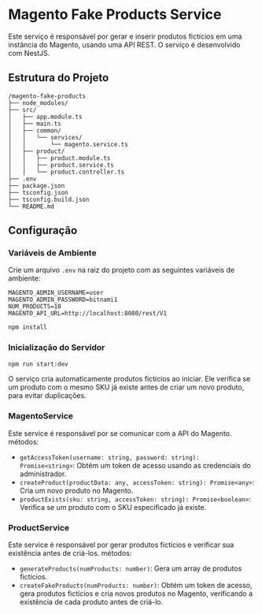 
# Magento Fake Products Service

Este serviço é responsável por gerar e inserir produtos fictícios em uma instância do Magento, usando uma API REST. O serviço é desenvolvido com NestJS.

## Estrutura do Projeto

```
/magento-fake-products
├── node_modules/
├── src/
│   ├── app.module.ts
│   ├── main.ts
│   ├── common/
│   │   └── services/
│   │       └── magento.service.ts
│   ├── product/
│   │   ├── product.module.ts
│   │   ├── product.service.ts
│   │   └── product.controller.ts
├── .env
├── package.json
├── tsconfig.json
├── tsconfig.build.json
└── README.md
```

## Configuração

### Variáveis de Ambiente

Crie um arquivo `.env` na raiz do projeto com as seguintes variáveis de ambiente:

```
MAGENTO_ADMIN_USERNAME=user
MAGENTO_ADMIN_PASSWORD=bitnami1
NUM_PRODUCTS=10
MAGENTO_API_URL=http://localhost:8080/rest/V1
```

```bash
npm install
```
### Inicialização do Servidor

```bash
npm run start:dev
```
O serviço cria automaticamente produtos fictícios ao iniciar. Ele verifica se um produto com o mesmo SKU já existe antes de criar um novo produto, para evitar duplicações.

### MagentoService

Este service é responsável por se comunicar com a API do Magento. métodos:

- `getAccessToken(username: string, password: string): Promise<string>`: Obtém um token de acesso usando as credenciais do administrador.
- `createProduct(productData: any, accessToken: string): Promise<any>`: Cria um novo produto no Magento.
- `productExists(sku: string, accessToken: string): Promise<boolean>`: Verifica se um produto com o SKU especificado já existe.

### ProductService

Este service é responsável por gerar produtos fictícios e verificar sua existência antes de criá-los. métodos:

- `generateProducts(numProducts: number)`: Gera um array de produtos fictícios.
- `createFakeProducts(numProducts: number)`: Obtém um token de acesso, gera produtos fictícios e cria novos produtos no Magento, verificando a existência de cada produto antes de criá-lo.
